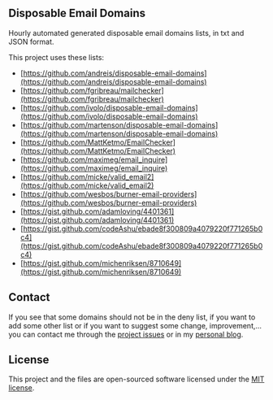 ## Disposable Email Domains

Hourly automated generated disposable email domains lists, in txt and JSON format.

This project uses these lists:

- [https://github.com/andreis/disposable-email-domains](https://github.com/andreis/disposable-email-domains)
- [https://github.com/fgribreau/mailchecker](https://github.com/fgribreau/mailchecker)
- [https://github.com/ivolo/disposable-email-domains](https://github.com/ivolo/disposable-email-domains)
- [https://github.com/martenson/disposable-email-domains](https://github.com/martenson/disposable-email-domains)
- [https://github.com/MattKetmo/EmailChecker](https://github.com/MattKetmo/EmailChecker)
- [https://github.com/maximeg/email_inquire](https://github.com/maximeg/email_inquire)
- [https://github.com/micke/valid_email2](https://github.com/micke/valid_email2)
- [https://github.com/wesbos/burner-email-providers](https://github.com/wesbos/burner-email-providers)
- [https://gist.github.com/adamloving/4401361](https://gist.github.com/adamloving/4401361)
- [https://gist.github.com/codeAshu/ebade8f300809a4079220f771265b0c4](https://gist.github.com/codeAshu/ebade8f300809a4079220f771265b0c4)
- [https://gist.github.com/michenriksen/8710649](https://gist.github.com/michenriksen/8710649)

## Contact

If you see that some domains should not be in the deny list, if you want to add some other list or if you want 
to suggest some change, improvement,... you can contact me through the 
[project issues](https://github.com/amieiro/disposable-email-domains/issues) or in my 
[personal blog](https://www.jesusamieiro.com/contactaconmigo/).

## License

This project and the files are open-sourced software licensed under the [MIT license](https://opensource.org/licenses/MIT).

